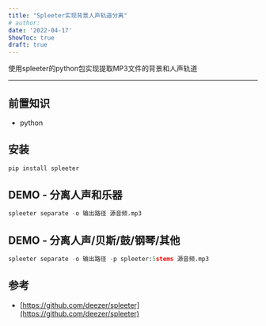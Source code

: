 ```yaml
---
title: "Spleeter实现背景人声轨道分离"
# author: 
date: '2022-04-17'
ShowToc: true
draft: true
---
```

使用spleeter的python包实现提取MP3文件的背景和人声轨道
<!--more-->

---


## 前置知识

- python

## 安装

```python
pip install spleeter
```

## DEMO - 分离人声和乐器

```python
spleeter separate -o 输出路径 源音频.mp3
```

## DEMO - 分离人声/贝斯/鼓/钢琴/其他

```python
spleeter separate -o 输出路径 -p spleeter:5stems 源音频.mp3
```

## 参考

- [https://github.com/deezer/spleeter](https://github.com/deezer/spleeter)